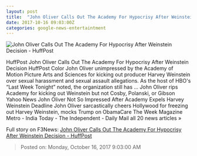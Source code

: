 ```yaml
---
layout: post
title:  "John Oliver Calls Out The Academy For Hypocrisy After Weinstein Decision - HuffPost"
date: 2017-10-16 09:03:00Z
categories: google-news-entertaintment
---
```


![John Oliver Calls Out The Academy For Hypocrisy After Weinstein Decision - HuffPost](https://img.huffingtonpost.com/asset/59e466a02000000934086e6f.jpeg?cache=rkwj32jqpk&ops=1910_1000)

HuffPost John Oliver Calls Out The Academy For Hypocrisy After Weinstein Decision HuffPost Color John Oliver unimpressed by the Academy of Motion Picture Arts and Sciences for kicking out producer Harvey Weinstein over sexual harassment and sexual assault allegations. As the host of HBO's “Last Week Tonight” noted, the organization still has ... John Oliver rips Academy for kicking out Weinstein but not Cosby, Polanski, or Gibson Yahoo News John Oliver Not So Impressed After Academy Expels Harvey Weinstein Deadline John Oliver sarcastically cheers Hollywood for freezing out Harvey Weinstein, mocks Trump on ObamaCare The Week Magazine Metro - India Today - The Independent - Daily Mail all 20 news articles »


Full story on F3News: [John Oliver Calls Out The Academy For Hypocrisy After Weinstein Decision - HuffPost](http://www.f3nws.com/n/RedEN)

> Posted on: Monday, October 16, 2017 9:03:00 AM
